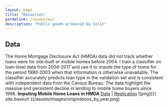 ```yaml
---
layout: page
title: "Resources"
permalink: /resources/
description: "Public goods produced by Colin"
---
```


  <section>
    <h2> Data </h2>
      <p>
        <span class="marginnote">The Home Mortgage Disclosure Act (HMDA) data did not track whether loans were for site-built or mobile homes before 2004. I train a classifier on loan-level data from 2004-2017 and use it to impute the type of home for the period 1990-2003 when that information is otherwise unavailable. The classifier accurately predicts loan type in the validation set and is consistent with independent data from the Census Bureau. The data highlight the massive and persistent decline in lending to mobile home buyers since 1998. </span>
        <span class="papertitle"><b>Imputing Mobile Home Loans in HMDA</b></span>
        <span class="paperdetails"> <a href="" target="_blank">Data</a> | <a href="https://github.com/williamsca/manufactured-hmda" target="_blank">Replication</a>
        </span>
        ![png]({{ site.baseurl }}/assets/images/originations_by_year.png)
      </p>

  </section>